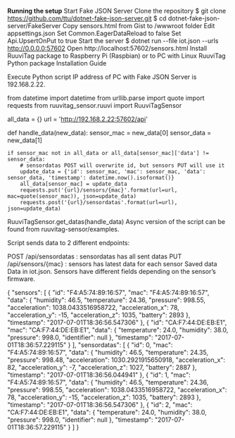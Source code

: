 <b>Running the setup</b>
Start Fake JSON Server
Clone the repository
$ git clone https://github.com/ttu/dotnet-fake-json-server.git
$ cd dotnet-fake-json-server/FakeServer
Copy sensors.html from Gist to /wwwroot folder
Edit appsettings.json
Set Common.EagerDataReload to false
Set Api.UpsertOnPut to true
Start the server
$ dotnet run --file iot.json --urls http://0.0.0.0:57602
Open http://localhost:57602/sensors.html
Install RuuviTag package to Raspberry Pi (Raspbian) or to PC with Linux
RuuviTag Python package Installation Guide

Execute Python script
IP address of PC with Fake JSON Server is 192.168.2.22.

from datetime import datetime
from urllib.parse import quote
import requests
from ruuvitag_sensor.ruuvi import RuuviTagSensor

all_data = {}
url = 'http://192.168.2.22:57602/api'

def handle_data(new_data):
    sensor_mac = new_data[0]
    sensor_data = new_data[1]

    if sensor_mac not in all_data or all_data[sensor_mac]['data'] != sensor_data:
        # sensordatas POST will overwrite id, but sensors PUT will use it
        update_data = {'id': sensor_mac, 'mac': sensor_mac, 'data': sensor_data, 'timestamp': datetime.now().isoformat()}
        all_data[sensor_mac] = update_data
        requests.put('{url}/sensors/{mac}'.format(url=url, mac=quote(sensor_mac)), json=update_data)
        requests.post('{url}/sensordatas'.format(url=url), json=update_data)

RuuviTagSensor.get_datas(handle_data)
Async version of the script can be found from ruuvitag-sensor/examples.

Script sends data to 2 different endpoints:

POST /api/sensordatas    : sensordatas has all sent datas
PUT  /api/sensors/{mac}  : sensors has latest data for each sensor
Saved data
Data in iot.json. Sensors have different fields depending on the sensor’s firmware.

{
  "sensors": [
    {
      "id": "F4:A5:74:89:16:57",
      "mac": "F4:A5:74:89:16:57",
      "data": {
        "humidity": 46.5,
        "temperature": 24.36,
        "pressure": 998.55,
        "acceleration": 1038.0433516958722,
        "acceleration_x": 78,
        "acceleration_y": -15,
        "acceleration_z": 1035,
        "battery": 2893
      },
      "timestamp": "2017-07-01T18:36:56.547306"
    },
    {
      "id": "CA:F7:44:DE:EB:E1",
      "mac": "CA:F7:44:DE:EB:E1",
      "data": {
        "temperature": 24.0,
        "humidity": 38.0,
        "pressure": 998.0,
        "identifier": null
      },
      "timestamp": "2017-07-01T18:36:57.229115"
    }
  ],
  "sensordatas": [
    {
      "id": 0,
      "mac": "F4:A5:74:89:16:57",
      "data": {
        "humidity": 46.5,
        "temperature": 24.35,
        "pressure": 998.48,
        "acceleration": 1030.2921915650918,
        "acceleration_x": 82,
        "acceleration_y": -7,
        "acceleration_z": 1027,
        "battery": 2887
      },
      "timestamp": "2017-07-01T18:36:56.044941"
    },
    {
      "id": 1,
      "mac": "F4:A5:74:89:16:57",
      "data": {
        "humidity": 46.5,
        "temperature": 24.36,
        "pressure": 998.55,
        "acceleration": 1038.0433516958722,
        "acceleration_x": 78,
        "acceleration_y": -15,
        "acceleration_z": 1035,
        "battery": 2893
      },
      "timestamp": "2017-07-01T18:36:56.547306"
    },
    {
      "id": 2,
      "mac": "CA:F7:44:DE:EB:E1",
      "data": {
        "temperature": 24.0,
        "humidity": 38.0,
        "pressure": 998.0,
        "identifier": null
      },
      "timestamp": "2017-07-01T18:36:57.229115"
    }
  ]
}


